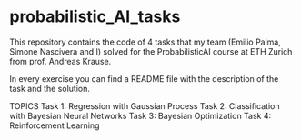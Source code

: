 # probabilistic_AI_tasks
This repository contains the code of 4 tasks that my team (Emilio Palma, Simone Nascivera and I) solved for the ProbabilisticAI course at ETH Zurich from prof. Andreas Krause.

In every exercise you can find a README file with the description of the task and the solution.

TOPICS
  Task 1: Regression with Gaussian Process
  Task 2: Classification with Bayesian Neural Networks
  Task 3: Bayesian Optimization
  Task 4: Reinforcement Learning
